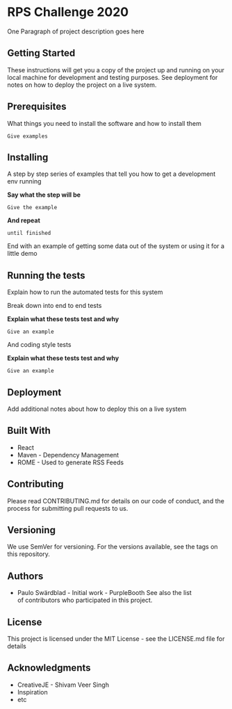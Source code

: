 # RPS Challenge 2020

One Paragraph of project description goes here

## Getting Started

These instructions will get you a copy of the project up and running on your local machine for development and testing purposes. See deployment for notes on how to deploy the project on a live system.

## Prerequisites

What things you need to install the software and how to install them

	Give examples 

## Installing

A step by step series of examples that tell you how to get a development env running

**Say what the step will be**

	Give the example 

**And repeat**

	until finished 

End with an example of getting some data out of the system or using it for a little demo

## Running the tests

Explain how to run the automated tests for this system

Break down into end to end tests

**Explain what these tests test and why**

	Give an example 

And coding style tests

**Explain what these tests test and why**

	Give an example 

## Deployment

Add additional notes about how to deploy this on a live system

## Built With

- React
- Maven - Dependency Management
- ROME - Used to generate RSS Feeds

## Contributing

Please read CONTRIBUTING.md for details on our code of conduct, and the process for submitting pull requests to us.

## Versioning

We use SemVer for versioning. For the versions available, see the tags on this repository.

## Authors

- Paulo Swärdblad - Initial work - PurpleBooth
See also the list of contributors who participated in this project.

## License

This project is licensed under the MIT License - see the LICENSE.md file for details

## Acknowledgments

- CreativeJE - Shivam Veer Singh
- Inspiration
- etc